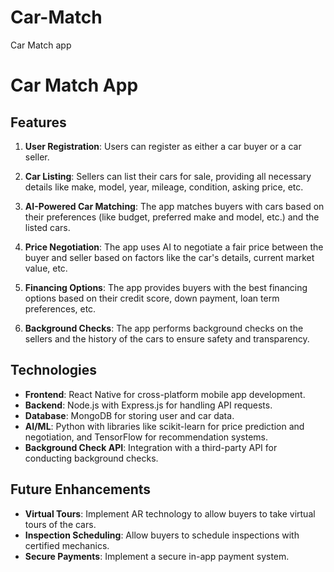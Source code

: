 # Car-Match
Car Match app
# Car Match App

## Features

1. **User Registration**: Users can register as either a car buyer or a car seller.

2. **Car Listing**: Sellers can list their cars for sale, providing all necessary details like make, model, year, mileage, condition, asking price, etc.

3. **AI-Powered Car Matching**: The app matches buyers with cars based on their preferences (like budget, preferred make and model, etc.) and the listed cars.

4. **Price Negotiation**: The app uses AI to negotiate a fair price between the buyer and seller based on factors like the car's details, current market value, etc.

5. **Financing Options**: The app provides buyers with the best financing options based on their credit score, down payment, loan term preferences, etc.

6. **Background Checks**: The app performs background checks on the sellers and the history of the cars to ensure safety and transparency.

## Technologies

- **Frontend**: React Native for cross-platform mobile app development.
- **Backend**: Node.js with Express.js for handling API requests.
- **Database**: MongoDB for storing user and car data.
- **AI/ML**: Python with libraries like scikit-learn for price prediction and negotiation, and TensorFlow for recommendation systems.
- **Background Check API**: Integration with a third-party API for conducting background checks.

## Future Enhancements

- **Virtual Tours**: Implement AR technology to allow buyers to take virtual tours of the cars.
- **Inspection Scheduling**: Allow buyers to schedule inspections with certified mechanics.
- **Secure Payments**: Implement a secure in-app payment system.
